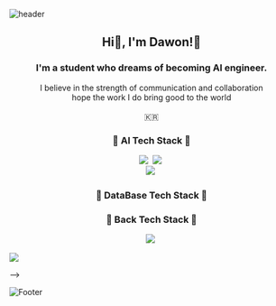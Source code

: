<!--
### Hi there 👋


**leadawon/leadawon** is a ✨ _special_ ✨ repository because its `README.md` (this file) appears on your GitHub profile.

Here are some ideas to get you started:

- 🔭 I’m currently working on ...
- 🌱 I’m currently learning ...
- 👯 I’m looking to collaborate on ...
- 🤔 I’m looking for help with ...
- 💬 Ask me about ...
- 📫 How to reach me: ...
- 😄 Pronouns: ...
- ⚡ Fun fact: ...
-->

![header](https://capsule-render.vercel.app/api?type=waving&color=auto&height=200&section=header&text=HelloWorld!%20🥳&fontSize=50&animation=twinkling)

<h2 align="center"> Hi👋, I'm Dawon!🤗</h2>
<h3 align="center">I'm a student who dreams of becoming AI engineer.</h3>
<p align="center">
  I believe in the strength of communication and collaboration<br/>
  hope the work I do bring good to the world<br/><br/>
  🇰🇷
</p>

<h3 align="center">🍳 AI Tech Stack 🍳</h3>
<p align="center">
  <img src="https://img.shields.io/badge/Pytorch-EE4C2C?style=flat&logo=Pytorch&logoColor=white"/></a>&nbsp 
  <img src="https://img.shields.io/badge/Python-3776AB?style=flat&logo=Python&logoColor=white"/></a>&nbsp
  <br>
  <img src="https://img.shields.io/badge/Python-005571?style=flat&logo=Python&logoColor=#3776AB"/></a>&nbsp
</p>
<h3 align="center">💽 DataBase Tech Stack 💽</h3>
<p align="center">
<!--
  <img src="https://img.shields.io/badge/MySql-E6B91E?style=flat&logo=MySql&logoColor=white"/></a>&nbsp
  <img src="https://img.shields.io/badge/Maria-00599C?style=flat&logo=mariadb&logoColor=white"/></a>&nbsp
  <img src="https://img.shields.io/badge/MongoDB-3766AB?style=flat&logo=mongodb&logoColor=white"/></a>&nbsp
  <img src="https://img.shields.io/badge/Sequelize-A8B9CC?style=flat&logo=Sequelize&logoColor=white"/></a>&nbsp 
-->
</p>
  
<h3 align="center">📎 Back Tech Stack 📎</h3>
<p align="center">
  <img src="https://img.shields.io/badge/Django-092E20?style=flat&logo=Django&logoColor=white"/></a>&nbsp
  <!--
  <img src="https://img.shields.io/badge/aws-333664?style=flat&logo=amazon-aws&logoColor=white"/></a>&nbsp
  -->
</p>
<!--
<h3 align="center">📺 Front Tech Stack 📺</h3>
<p align="center">
  <img src="https://img.shields.io/badge/css-1572B6?style=flat&logo=css3&logoColor=white"/></a>&nbsp
  <img src="https://img.shields.io/badge/ejs-00599C?style=fla&logo=AzurePipelines&logoColor=white"/></a>&nbsp
  <img src="https://img.shields.io/badge/HTML-00599C?style=flat&logo=html5&logoColor=white"/></a>&nbsp
  <img src="https://img.shields.io/badge/Flutter-ffb13b?style=flat&logo=Flutter&logoColor=white"/></a>&nbsp 
  <img src="https://img.shields.io/badge/React-005571?style=flat&logo=React&logoColor=white"/></a>&nbsp
</p>

<h3 align="center">🛠 Tools 🛠</h3>
<p align="center">
  <img src="https://img.shields.io/badge/Visual Studio Code-DB3552?style=flat-square&logo=visualstudiocode&logoColor=white"/></a>&nbsp
  <img src="https://img.shields.io/badge/Eclipse IDE-11B48A?style=flat&logo=EclipseIDE&logoColor=white"/></a>&nbsp
  <img src="https://img.shields.io/badge/Android Studio-00599C?style=flat&logo=AndroidStudio&logoColor=white"/></a>&nbsp
  <img src="https://img.shields.io/badge/GitHub-333664?style=flat&logo=GitHub&logoColor=white"/></a>&nbsp
</p>

<h3 align="center"> 🌈 My SMS 🌈 </h3>
<p align="center">
  <a href="https://velog.io/@easyhwan"><img src="https://img.shields.io/badge/Blog-11B48A?         style=flat&logo=Vimeo&logoColor=white&link=https://velog.io/@easyhwan"/></a>&nbsp
  <a href="https://www.instagram.com/easyhawn/"><img src="https://img.shields.io/badge/Instagram-E4405F?style=flat&logo=Instagram&logoColor=white&link=https://www.instagram.com/easyhawn/"/></a>&nbsp
  <a href="mailto:easyhwan97@gmail.com"><img src="https://img.shields.io/badge/Gmail-d14836?style=flat&logo=Gmail&logoColor=white&link=easyhwan97@gmail.com"/></a>
</p>
<h3 align="center">💡 My Most Used Languages 💡</h3>
<p align="center">
  <a href="https://github.com/Easy-Hwan">
    <img align="center" src="https://github-readme-stats.vercel.app/api/top-langs/?username=Easy-Hwan&layout=compact&show_icons=true&show_owner=ture&hide_title=true&theme=nord&hide=Objective%2DC,c,scss,shell,ruby,dart,swift" />
  </a>
</p>
<h3 align="center">💡 My Git Stats 💡</h3>
<p align="center">
  <a href="https://github.com/Easy-Hwan">
    <img align="center" src="https://github-readme-stats.vercel.app/api?username=Easy-Hwan&hide=contribs,prs&hide_title=true&show_icons=true&include_all_commits=true&theme=nord" />
  </a>
</p>
<h3 align="center">🌈 Current page design story 🌈</h3>
<div align="center" style="text-align:center">
  
  [![Velog's GitHub stats](https://velog-readme-stats.vercel.app/api?name=easyhwan&tag=readme&color=dark)](https://velog.io/@easyhwan/GitHub-%EB%82%98%EC%9D%98-%EA%B9%83%ED%97%88%EB%B8%8C-%EB%8C%80%EB%AC%B8-%EA%BE%B8%EB%AF%B8%EA%B8%B0)
  
</div>
  
<br>
<h3 align="center">💡 My Git View Count 💡</h3>
<p align="center">
 <!-- Blog View Count -->
<!-- <a href="https://hits.seeyoufarm.com"><img src="https://hits.seeyoufarm.com/api/count/incr/badge.svg?url=https%3A%2F%2Fvelog.io%2F%40easyhwan&count_bg=%2357C2A0&title_bg=%230A8A5A&icon=bloglovin.svg&icon_color=%23FFFFFF&title=Blog&edge_flat=false"/></a> -->
<!-- Git View Count -->
<a href="https://hits.seeyoufarm.com"><img src="https://hits.seeyoufarm.com/api/count/incr/badge.svg?url=https%3A%2F%2Fgithub.com%2FEasy-Hwan&count_bg=%23747474&title_bg=%23393939&icon=git.svg&icon_color=%23FFFFFF&title=Git&edge_flat=false"/></a>
</p>
-->

![Footer](https://capsule-render.vercel.app/api?type=waving&color=auto&height=100&section=footer)
